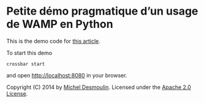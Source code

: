 # Petite démo pragmatique d’un usage de WAMP en Python

This is the demo code for [this article](http://sametmax.com/introduction-a-wamp-en-python/).

To start this demo

	crossbar start

and open [http://localhost:8080](http://localhost:8080) in your browser.

Copyright (C) 2014 by [Michel Desmoulin](http://sametmax.com/). Licensed under the [Apache 2.0 License](http://www.apache.org/licenses/LICENSE-2.0).
